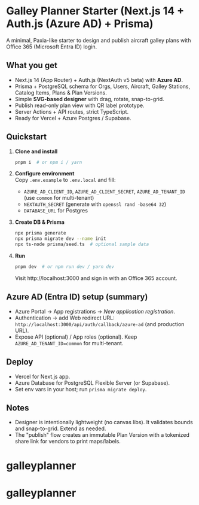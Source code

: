 # Galley Planner Starter (Next.js 14 + Auth.js (Azure AD) + Prisma)

A minimal, Paxia-like starter to design and publish aircraft galley plans with Office 365 (Microsoft Entra ID) login.

## What you get
- Next.js 14 (App Router) + Auth.js (NextAuth v5 beta) with **Azure AD**.
- Prisma + PostgreSQL schema for Orgs, Users, Aircraft, Galley Stations, Catalog Items, Plans & Plan Versions.
- Simple **SVG-based designer** with drag, rotate, snap-to-grid.
- Publish read-only plan view with QR label prototype.
- Server Actions + API routes, strict TypeScript.
- Ready for Vercel + Azure Postgres / Supabase.

## Quickstart
1. **Clone and install**  
   ```bash
   pnpm i  # or npm i / yarn
   ```

2. **Configure environment**  
   Copy `.env.example` to `.env.local` and fill:
   - `AZURE_AD_CLIENT_ID`, `AZURE_AD_CLIENT_SECRET`, `AZURE_AD_TENANT_ID` (use `common` for multi-tenant)
   - `NEXTAUTH_SECRET` (generate with `openssl rand -base64 32`)
   - `DATABASE_URL` for Postgres

3. **Create DB & Prisma**  
   ```bash
   npx prisma generate
   npx prisma migrate dev --name init
   npx ts-node prisma/seed.ts  # optional sample data
   ```

4. **Run**  
   ```bash
   pnpm dev  # or npm run dev / yarn dev
   ```
   Visit http://localhost:3000 and sign in with an Office 365 account.

## Azure AD (Entra ID) setup (summary)
- Azure Portal → App registrations → *New application registration*.
- Authentication → add Web redirect URL: `http://localhost:3000/api/auth/callback/azure-ad` (and production URL).
- Expose API (optional) / App roles (optional). Keep `AZURE_AD_TENANT_ID=common` for multi-tenant.

## Deploy
- Vercel for Next.js app.
- Azure Database for PostgreSQL Flexible Server (or Supabase).
- Set env vars in your host; run `prisma migrate deploy`.

## Notes
- Designer is intentionally lightweight (no canvas libs). It validates bounds and snap-to-grid. Extend as needed.
- The "publish" flow creates an immutable Plan Version with a tokenized share link for vendors to print maps/labels.
# galleyplanner
# galleyplanner
